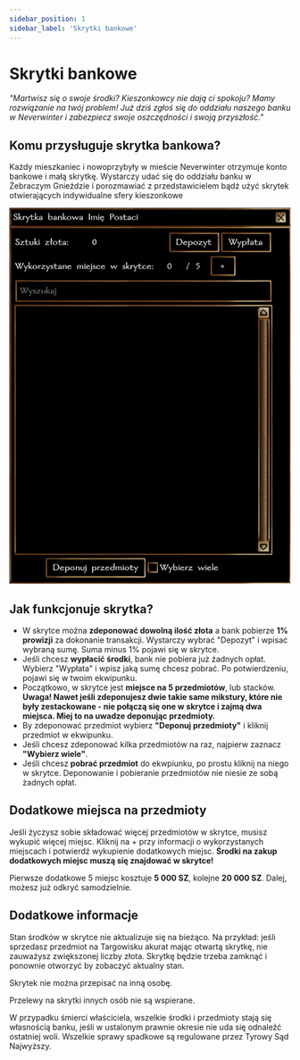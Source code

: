 ```yaml
---
sidebar_position: 1
sidebar_label: 'Skrytki bankowe'
---
```



# Skrytki bankowe

*"Martwisz się o swoje środki? Kieszonkowcy nie dają ci spokoju? Mamy rozwiązanie na twój problem! Już dziś zgłoś się do oddziału naszego banku w Neverwinter i zabezpiecz swoje oszczędności i swoją przyszłość."*

## Komu przysługuje skrytka bankowa?

Każdy mieszkaniec i nowoprzybyły w mieście Neverwinter otrzymuje konto bankowe i małą skrytkę. Wystarczy udać się do oddziału banku w Żebraczym Gnieździe i porozmawiać z przedstawicielem bądź użyć skrytek otwierających indywidualne sfery kieszonkowe

![Bank](../../static/img/wiki/bank-deposit.png)

## Jak funkcjonuje skrytka?

- W skrytce można **zdeponować dowolną ilość złota** a bank pobierze **1% prowizji** za dokonanie transakcji. Wystarczy wybrać "Depozyt" i wpisać wybraną sumę. Suma minus 1% pojawi się w skrytce.
- Jeśli chcesz **wypłacić środki**, bank nie pobiera już żadnych opłat. Wybierz "Wypłata" i wpisz jaką sumę chcesz pobrać. Po potwierdzeniu, pojawi się w twoim ekwipunku.
- Początkowo, w skrytce jest **miejsce na 5 przedmiotów**, lub stacków. **Uwaga! Nawet jeśli zdeponujesz dwie takie same mikstury, które nie były zestackowane - nie połączą się one w skrytce i zajmą dwa miejsca. Miej to na uwadze deponując przedmioty.**
- By zdeponować przedmiot wybierz **"Deponuj przedmioty"** i kliknij przedmiot w ekwipunku.
- Jeśli chcesz zdeponować kilka przedmiotów na raz, najpierw zaznacz **"Wybierz wiele"**.
- Jeśli chcesz **pobrać przedmiot** do ekwpiunku, po prostu kliknij na niego w skrytce. Deponowanie i pobieranie przedmiotów nie niesie ze sobą żadnych opłat.

## Dodatkowe miejsca na przedmioty
Jeśli życzysz sobie składować więcej przedmiotów w skrytce, musisz wykupić więcej miejsc. Kliknij na + przy informacji o wykorzystanych miejscach i potwierdź wykupienie dodatkowych miejsc. **Środki na zakup dodatkowych miejsc muszą się znajdować w skrytce!**

Pierwsze dodatkowe 5 miejsc kosztuje **5 000 SZ**, kolejne **20 000 SZ**. Dalej, możesz już odkryć samodzielnie.

## Dodatkowe informacje

Stan środków w skrytce nie aktualizuje się na bieżąco. Na przykład: jeśli sprzedasz przedmiot na Targowisku akurat mając otwartą skrytkę, nie zauważysz zwiększonej liczby złota. Skrytkę będzie trzeba zamknąć i ponownie otworzyć by zobaczyć aktualny stan.

Skrytek nie można przepisać na inną osobę.

Przelewy na skrytki innych osób nie są wspierane.

W przypadku śmierci właściciela, wszelkie środki i przedmioty stają się własnością banku, jeśli w ustalonym prawnie okresie nie uda się odnaleźć ostatniej woli. Wszelkie sprawy spadkowe są regulowane przez Tyrowy Sąd Najwyższy.